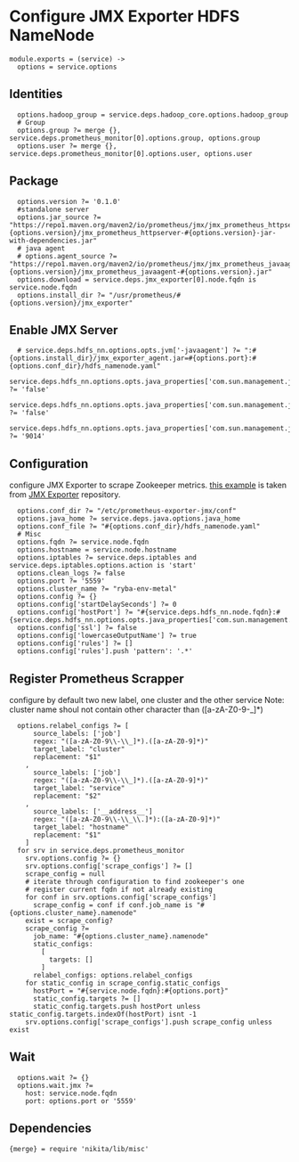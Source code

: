 
# Configure JMX Exporter HDFS NameNode

    module.exports = (service) ->
      options = service.options

## Identities

      options.hadoop_group = service.deps.hadoop_core.options.hadoop_group
      # Group
      options.group ?= merge {}, service.deps.prometheus_monitor[0].options.group, options.group
      options.user ?= merge {}, service.deps.prometheus_monitor[0].options.user, options.user

## Package
    
      options.version ?= '0.1.0'
      #standalone server
      options.jar_source ?= "https://repo1.maven.org/maven2/io/prometheus/jmx/jmx_prometheus_httpserver/#{options.version}/jmx_prometheus_httpserver-#{options.version}-jar-with-dependencies.jar"
      # java agent
      # options.agent_source ?= "https://repo1.maven.org/maven2/io/prometheus/jmx/jmx_prometheus_javaagent/#{options.version}/jmx_prometheus_javaagent-#{options.version}.jar"
      options.download = service.deps.jmx_exporter[0].node.fqdn is service.node.fqdn
      options.install_dir ?= "/usr/prometheus/#{options.version}/jmx_exporter"

## Enable JMX Server

      # service.deps.hdfs_nn.options.opts.jvm['-javaagent'] ?= ":#{options.install_dir}/jmx_exporter_agent.jar=#{options.port}:#{options.conf_dir}/hdfs_namenode.yaml"
      service.deps.hdfs_nn.options.opts.java_properties['com.sun.management.jmxremote.authenticate'] ?= 'false'
      service.deps.hdfs_nn.options.opts.java_properties['com.sun.management.jmxremote.ssl'] ?= 'false'
      service.deps.hdfs_nn.options.opts.java_properties['com.sun.management.jmxremote.port'] ?= '9014'

## Configuration
configure JMX Exporter to scrape Zookeeper metrics. [this example][example] is taken from
[JMX Exporter][jmx_exporter] repository.

      options.conf_dir ?= "/etc/prometheus-exporter-jmx/conf"
      options.java_home ?= service.deps.java.options.java_home
      options.conf_file ?= "#{options.conf_dir}/hdfs_namenode.yaml"
      # Misc
      options.fqdn ?= service.node.fqdn
      options.hostname = service.node.hostname
      options.iptables ?= service.deps.iptables and service.deps.iptables.options.action is 'start'
      options.clean_logs ?= false
      options.port ?= '5559'
      options.cluster_name ?= "ryba-env-metal"
      options.config ?= {}
      options.config['startDelaySeconds'] ?= 0
      options.config['hostPort'] ?= "#{service.deps.hdfs_nn.node.fqdn}:#{service.deps.hdfs_nn.options.opts.java_properties['com.sun.management.jmxremote.port']}"
      options.config['ssl'] ?= false
      options.config['lowercaseOutputName'] ?= true
      options.config['rules'] ?= []
      options.config['rules'].push 'pattern': '.*'

## Register Prometheus Scrapper
configure by default two new label, one cluster and the other service
Note: cluster name shoul not contain other character than ([a-zA-Z0-9\-\_]*)

      options.relabel_configs ?= [
          source_labels: ['job']
          regex: "([a-zA-Z0-9\\-\\_]*).([a-zA-Z0-9]*)"
          target_label: "cluster"
          replacement: "$1"
        ,
          source_labels: ['job']
          regex: "([a-zA-Z0-9\\-\\_]*).([a-zA-Z0-9]*)"
          target_label: "service"
          replacement: "$2"
        ,
          source_labels: ['__address__']
          regex: "([a-zA-Z0-9\\-\\_\\.]*):([a-zA-Z0-9]*)"
          target_label: "hostname"
          replacement: "$1"
        ]
      for srv in service.deps.prometheus_monitor
        srv.options.config ?= {}
        srv.options.config['scrape_configs'] ?= []
        scrape_config = null
        # iterate through configuration to find zookeeper's one
        # register current fqdn if not already existing
        for conf in srv.options.config['scrape_configs']
          scrape_config = conf if conf.job_name is "#{options.cluster_name}.namenode"
        exist = scrape_config?
        scrape_config ?=
          job_name: "#{options.cluster_name}.namenode"
          static_configs:
            [
              targets: []
            ]
          relabel_configs: options.relabel_configs
        for static_config in scrape_config.static_configs
          hostPort = "#{service.node.fqdn}:#{options.port}"
          static_config.targets ?= []
          static_config.targets.push hostPort unless static_config.targets.indexOf(hostPort) isnt -1
        srv.options.config['scrape_configs'].push scrape_config unless exist

## Wait

      options.wait ?= {}
      options.wait.jmx ?=
        host: service.node.fqdn
        port: options.port or '5559'

## Dependencies

    {merge} = require 'nikita/lib/misc'

[example]:(https://github.com/prometheus/jmx_exporter/blob/master/example_configs/zookeeper.yaml)
[jmx_exporter]:(https://github.com/prometheus/jmx_exporter)
